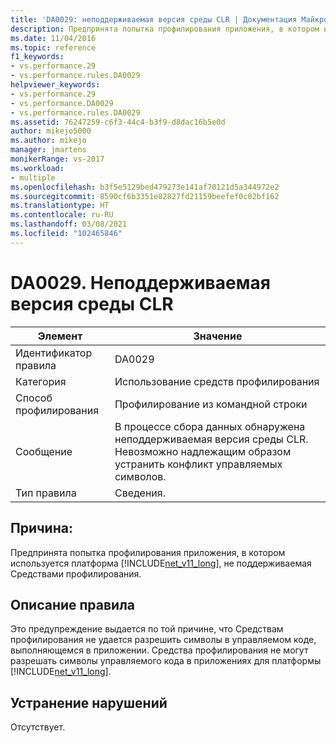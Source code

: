 ```yaml
---
title: 'DA0029: неподдерживаемая версия среды CLR | Документация Майкрософт'
description: Предпринята попытка профилирования приложения, в котором используется .NET Framework версии 1.1, не поддерживаемая Средствами профилирования.
ms.date: 11/04/2016
ms.topic: reference
f1_keywords:
- vs.performance.29
- vs.performance.rules.DA0029
helpviewer_keywords:
- vs.performance.29
- vs.performance.DA0029
- vs.performance.rules.DA0029
ms.assetid: 76247259-c6f3-44c4-b3f9-d8dac16b5e0d
author: mikejo5000
ms.author: mikejo
manager: jmartens
monikerRange: vs-2017
ms.workload:
- multiple
ms.openlocfilehash: b3f5e5129bed479273e141af70121d5a344972e2
ms.sourcegitcommit: 8590cf6b3351e82827fd21159beefef0c02bf162
ms.translationtype: HT
ms.contentlocale: ru-RU
ms.lasthandoff: 03/08/2021
ms.locfileid: "102465846"
---
```

# <a name="da0029-unsupported-clr-version"></a>DA0029. Неподдерживаемая версия среды CLR

|Элемент|Значение|
|-|-|
|Идентификатор правила|DA0029|
|Категория|Использование средств профилирования|
|Способ профилирования|Профилирование из командной строки|
|Сообщение|В процессе сбора данных обнаружена неподдерживаемая версия среды CLR. Невозможно надлежащим образом устранить конфликт управляемых символов.|
|Тип правила|Сведения.|

## <a name="cause"></a>Причина:
 Предпринята попытка профилирования приложения, в котором используется платформа [!INCLUDE[net_v11_long](../profiling/includes/net_v11_long_md.md)], не поддерживаемая Средствами профилирования.

## <a name="rule-description"></a>Описание правила
 Это предупреждение выдается по той причине, что Средствам профилирования не удается разрешить символы в управляемом коде, выполняющемся в приложении. Средства профилирования не могут разрешать символы управляемого кода в приложениях для платформы [!INCLUDE[net_v11_long](../profiling/includes/net_v11_long_md.md)].

## <a name="how-to-fix-violations"></a>Устранение нарушений
 Отсутствует.
